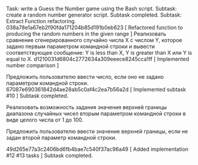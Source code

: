 Task: write a Guess the Number game using the Bash script.
Subtask: create a random number generator script.
Subtask completed.
Subtask: Extract Function refactoring.
038a78e1a67eb2f90fda171204b85d191b0eb623 [ Refactored function to producing the random numbers in the given range ]
Реализовать сравнение сгенерированного случайно числа X с числом Y, которое задано первым параметром командной строки и вывести соответствующее сообщение: Y is less than X, Y is greater than X или Y is equal to X.
d1210031d6804c2772634a309eeece8245cca1ff [ Implemented number comparison
]

Предложить пользователю ввести число, если оно не задано параметром командной строки.
67087e690361842d4ae28ab5c0af4c2ea7b56a2d [  Implemented subtask #10 ]
Subtask completed.

Реализовать возможность задания значения верхней границы диапазона случайных чисел вторым параметром командной строки в виде целого числа от 1 до 100.

Предложить пользователю ввести значение верхней границы, если не задан второй параметр командной строки.

49d265e77a3c2406bd6fb4bae7c540f37ac96a49 [ Added implementation #12 #13 tasks ]
Subtask completed.